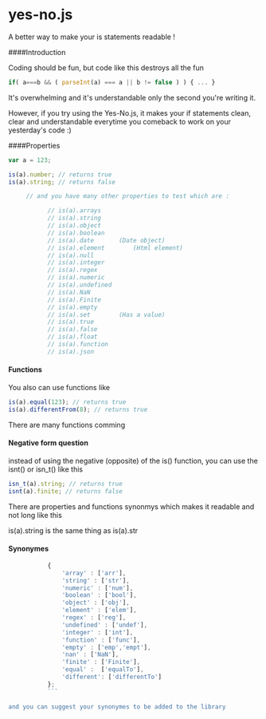 yes-no.js
=========

A better way to make your is statements readable !

####Introduction 

Coding should be fun, but code like this destroys all the fun
 ```javascript
if( a===b && ( parseInt(a) === a || b != false ) ) { ... }
```
It's overwhelming and it's understandable only the second you're writing it.

However, if you try using the Yes-No.js, it makes your if statements clean, clear and understandable everytime you comeback to work on your yesterday's code :)

####Properties

 ```javascript
var a = 123;

is(a).number; // returns true
is(a).string; // returns false

      // and you have many other properties to test which are :

			// is(a).arrays
			// is(a).string
			// is(a).object
			// is(a).boolean
			// is(a).date       (Date object)
			// is(a).element		(Html element)
			// is(a).null
			// is(a).integer
			// is(a).regex
			// is(a).numeric
			// is(a).undefined
			// is(a).NaN
			// is(a).Finite
			// is(a).empty
			// is(a).set        (Has a value)
			// is(a).true
			// is(a).false
			// is(a).float
			// is(a).function
			// is(a).json
```
#### Functions

You also can use functions like
			
 ```javascript
 is(a).equal(123); // returns true
is(a).differentFrom(8); // returns true
```

There are many functions comming

#### Negative form question

instead of using the negative (opposite) of the is() function, you can use the isnt() or isn_t() like this
 ```javascript
isn_t(a).string; // returns true
isnt(a).finite; // returns false
```

There are properties and functions synonmys which makes it readable and not long like this

is(a).string is the same thing as is(a).str

#### Synonymes 
 ```javascript
			{
				'array' : ['arr'],
				'string' : ['str'],
				'numeric' : ['num'],
				'boolean' : ['bool'],
				'object' : ['obj'],
				'element' : ['elem'],
				'regex' : ['reg'],
				'undefined' : ['undef'],
				'integer' : ['int'],
				'function' : ['func'],
				'empty' : ['emp','empt'],
				'nan' : ['NaN'],
				'finite' : ['Finite'],
				'equal' :  ['equalTo'],
				'different': ['differentTo']
			};
			```
			
and you can suggest your synonymes to be added to the library
